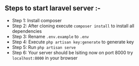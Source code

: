 ## Steps to start laravel server :- 

* Step 1: Install composer 
* Step 2: After cloning execute `composer install` to install all dependencies
* Step 3: Rename `.env.example` to `.env`
* Step 4: Execute `php artisan key:generate` to generate key
* Step 5: Run `php artisan serve`
* Step 6: Your server should be lsiting now on port 8000 try `localhost:8000` in your browser